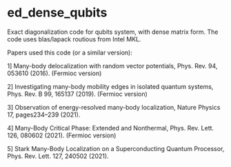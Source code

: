 # ed_dense_qubits

Exact diagonalization code for qubits system, with dense matrix form. The code uses blas/lapack routious from Intel MKL.  

Papers used this code (or a similar version):

1] Many-body delocalization with random vector potentials, Phys. Rev. 94, 053610 (2016). (Fermioc version)

2] Investigating many-body mobility edges in isolated quantum systems, Phys. Rev. B 99, 165137 (2019). (Fermioc version)

3] Observation of energy-resolved many-body localization, Nature Physics 17, pages234–239 (2021).

4] Many-Body Critical Phase: Extended and Nonthermal, Phys. Rev. Lett. 126, 080602 (2021). (Fermioc version)

5] Stark Many-Body Localization on a Superconducting Quantum Processor, Phys. Rev. Lett. 127, 240502 (2021).

